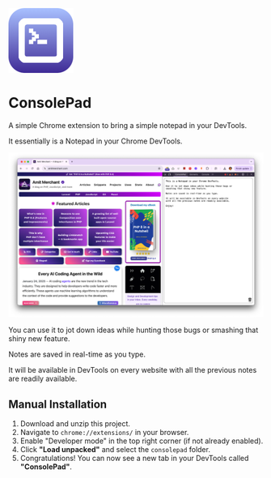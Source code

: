![](/icons/icon128.png)
# ConsolePad

A simple Chrome extension to bring a simple notepad in your DevTools.

It essentially is a Notepad in your Chrome DevTools.

![ConsolePad](/console-pad.png)

You can use it to jot down ideas while hunting those bugs or smashing that shiny new feature.

Notes are saved in real-time as you type.

It will be available in DevTools on every website with all the previous notes are readily available.

## Manual Installation

1. Download and unzip this project.
2. Navigate to `chrome://extensions/` in your browser.
3. Enable "Developer mode" in the top right corner (if not already enabled).
4. Click **"Load unpacked"** and select the `consolepad` folder.
5. Congratulations! You can now see a new tab in your DevTools called **"ConsolePad"**.